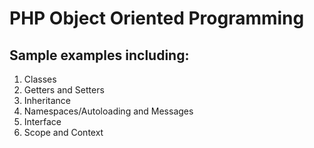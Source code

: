 # PHP Object Oriented Programming

## Sample examples including:

1. Classes
2. Getters and Setters
3. Inheritance
4. Namespaces/Autoloading and Messages
5. Interface
6. Scope and Context